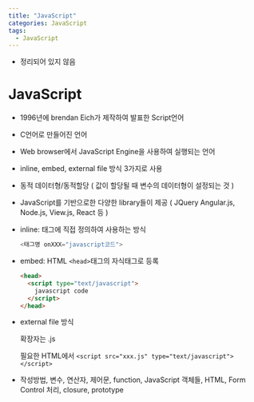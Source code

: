 ```yaml
---
title: "JavaScript"
categories: JavaScript
tags:
  - JavaScript
---
```


- 정리되어 있지 않음

# JavaScript

- 1996년에 brendan Eich가 제작하여 발표한 Script언어
- C언어로 만들어진 언어
- Web browser에서 JavaScript Engine을 사용하여 실행되는 언어
- inline, embed, external file 방식 3가지로 사용
- 동적 데이터형/동적할당 ( 값이 할당될 때 변수의 데이터형이 설정되는 것 )
- JavaScript를 기반으로한 다양한 library들이 제공 ( JQuery Angular.js, Node.js, View.js, React 등 )

- inline: 태그에 직접 정의하여 사용하는 방식

  ```javascript
  <태그명 onXXX="javascript코드">
  ```

- embed: HTML `<head>`태그의 자식태그로 등록

  ```html
  <head>
    <script type="text/javascript">
      javascript code
    </script>
  </head>
  ```

- external file 방식

  확장자는 .js

  필요한 HTML에서 `<script src="xxx.js" type="text/javascript"></script>`

- 작성방법, 변수, 연산자, 제어문, function, JavaScript 객체들, HTML, Form Control 처리, closure, prototype
